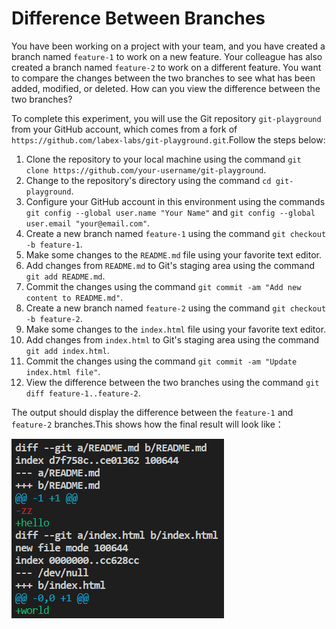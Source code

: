 # Difference Between Branches

You have been working on a project with your team, and you have created a branch named `feature-1` to work on a new feature. Your colleague has also created a branch named `feature-2` to work on a different feature. You want to compare the changes between the two branches to see what has been added, modified, or deleted. How can you view the difference between the two branches?

To complete this experiment, you will use the Git repository `git-playground` from your GitHub account, which comes from a fork of `https://github.com/labex-labs/git-playground.git`.Follow the steps below:

1. Clone the repository to your local machine using the command `git clone https://github.com/your-username/git-playground`.
2. Change to the repository's directory using the command `cd git-playground`.
3. Configure your GitHub account in this environment using the commands `git config --global user.name "Your Name"` and `git config --global user.email "your@email.com"`.
4. Create a new branch named `feature-1` using the command `git checkout -b feature-1`.
5. Make some changes to the `README.md` file using your favorite text editor.
6. Add changes from `README.md` to Git's staging area using the command `git add README.md`.
7. Commit the changes using the command `git commit -am "Add new content to README.md"`.
8. Create a new branch named `feature-2` using the command `git checkout -b feature-2`.
9. Make some changes to the `index.html` file using your favorite text editor.
10. Add changes from `index.html` to Git's staging area using the command `git add index.html`.
11. Commit the changes using the command `git commit -am "Update index.html file"`.
12. View the difference between the two branches using the command `git diff feature-1..feature-2`.

The output should display the difference between the `feature-1` and `feature-2` branches.This shows how the final result will look like：

![<result>](assets/challenge-difference-between-branches-step1-1.png)
